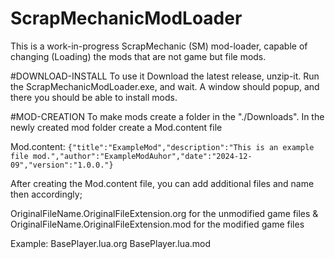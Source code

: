 # ScrapMechanicModLoader
This is a work-in-progress ScrapMechanic (SM) mod-loader, capable of changing (Loading) the mods that are not game but file mods.

#DOWNLOAD-INSTALL
To use it Download the latest release, unzip-it.
Run the ScrapMechanicModLoader.exe, and wait.
A window should popup, and there you should be able to install mods.

#MOD-CREATION
To make mods create a folder in the "./Downloads".
In the newly created mod folder create a Mod.content file

Mod.content: `{"title":"ExampleMod","description":"This is an example file mod.","author":"ExampleModAuhor","date":"2024-12-09","version":"1.0.0."}`

After creating the Mod.content file, you can add additional files and name then accordingly;

OriginalFileName.OriginalFileExtension.org for the unmodified game files
&
OriginalFileName.OriginalFileExtension.mod for the modified game files

Example: 
BasePlayer.lua.org
BasePlayer.lua.mod